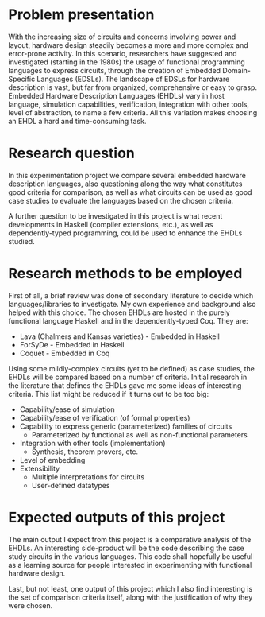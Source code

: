 Problem presentation
====================
With the increasing size of circuits and concerns involving power and layout, hardware
design steadily becomes a more and more complex and error-prone activity. In this scenario,
researchers have suggested and investigated (starting in the 1980s) the usage of functional
programming languages to express circuits, through the creation of Embedded Domain-Specific
Languages (EDSLs). The landscape of EDSLs for hardware description is vast, but far from
organized, comprehensive or easy to grasp. Embedded Hardware Description Languages (EHDLs) vary
in host language, simulation capabilities, verification, integration with other tools,
level of abstraction, to name a few criteria. All this variation makes choosing an EHDL a hard
and time-consuming task.

Research question
=================
In this experimentation project we compare several embedded hardware description languages,
also questioning along the way what constitutes good criteria for comparison, as well as
what circuits can be used as good case studies to evaluate the languages based on the chosen
criteria.

A further question to be investigated in this project is what recent developments in
Haskell (compiler extensions, etc.), as well as dependently-typed programming, could be used to
enhance the EHDLs studied.

Research methods to be employed
===============================
First of all, a brief review was done of secondary literature to decide which languages/libraries
to investigate. My own experience and background also helped with this choice. The chosen EHDLs
are hosted in the purely functional language Haskell and in the dependently-typed Coq. They are:
  * Lava (Chalmers and Kansas varieties) - Embedded in Haskell
  * ForSyDe - Embedded in Haskell
  * Coquet - Embedded in Coq

Using some mildly-complex circuits (yet to be defined) as case studies, the EHDLs will be compared
based on a number of criteria. Initial research in the literature that defines the EHDLs gave me
some ideas of interesting criteria. This list might be reduced if it turns out to be too big:
  * Capability/ease of simulation
  * Capability/ease of verification (of formal properties)
  * Capability to express generic (parameterized) families of circuits
    - Parameterized by functional as well as non-functional parameters
  * Integration with other tools (implementation)
    - Synthesis, theorem provers, etc.
  * Level of embedding
  * Extensibility
    - Multiple interpretations for circuits
    - User-defined datatypes

Expected outputs of this project
================================
The main output I expect from this project is a comparative analysis of the EHDLs. An interesting
side-product will be the code describing the case study circuits in the various languages. This
code shall hopefully be useful as a learning source for people interested in experimenting with
functional hardware design.

Last, but not least, one output of this project which I also find interesting is the set of
comparison criteria itself, along with the justification of why they were chosen.

